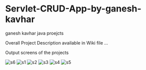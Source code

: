 # Servlet-CRUD-App-by-ganesh-kavhar
ganesh kavhar java proejcts

Overall Project Description available in Wiki file ...

Output screens of the projects 

![s6](https://user-images.githubusercontent.com/20369800/57272995-c5b5e580-70b3-11e9-838f-72b64e7ee31f.jpg)
![s1](https://user-images.githubusercontent.com/20369800/57272996-c64e7c00-70b3-11e9-9682-4e9ef6a2067a.jpg)
![s2](https://user-images.githubusercontent.com/20369800/57272997-c64e7c00-70b3-11e9-951c-1f553f86f782.jpg)
![s3](https://user-images.githubusercontent.com/20369800/57273000-c77fa900-70b3-11e9-9d08-68ded532e4ca.jpg)
![s4](https://user-images.githubusercontent.com/20369800/57273002-c77fa900-70b3-11e9-9eb7-0f56603e9fd8.jpg)
![s5](https://user-images.githubusercontent.com/20369800/57273003-c8183f80-70b3-11e9-8d25-d8a77a66e010.jpg)
